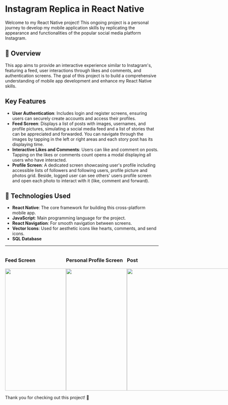 # Instagram Replica in React Native

Welcome to my React Native project! This ongoing project is a personal journey to develop my mobile application skills by replicating the appearance and functionalities of the popular social media platform Instagram.

## 📱 Overview
This app aims to provide an interactive experience similar to Instagram's, featuring a feed, user interactions through likes and comments, and authentication screens. The goal of this project is to build a comprehensive understanding of mobile app development and enhance my React Native skills.

## Key Features
- **User Authentication**: Includes login and register screens, ensuring users can securely create accounts and access their profiles.
- **Feed Screen**: Displays a list of posts with images, usernames, and profile pictures, simulating a social media feed and a list of stories that can be appreciated and forwarded. You can navigate through the images by tapping in the left or right areas and each story post has its displaying time.
- **Interactive Likes and Comments**: Users can like and comment on posts. Tapping on the likes or comments count opens a modal displaying all users who have interacted.
- **Profile Screen**: A dedicated screen showcasing user's profile including accessible lists of followers and following users, profile picture and photos grid. Beside, logged user can see others' users profile screen and open each photo to interact with it (like, comment and forward).

## 🚀 Technologies Used
- **React Native**: The core framework for building this cross-platform mobile app.
- **JavaScript**: Main programming language for the project.
- **React Navigation**: For smooth navigation between screens.
- **Vector Icons**: Used for aesthetic icons like hearts, comments, and send icons.
- **SQL Database**

---
<div style="display: flex; justify-content: space-around;">
    <div>
        <h3>Feed Screen</h3>
        <img src="https://github.com/user-attachments/assets/09b8dd75-ae67-4061-8396-1e575ee0c2ac" width="200" height="400"/>
    </div>
    <div>
        <h3>Personal Profile Screen</h3>
        <img src="https://github.com/user-attachments/assets/9f83dc13-d9c5-4c16-902b-9a868ec53aea" width="200" height="400"/>
    </div>
    <div>
        <h3>Post</h3>
        <img src="https://github.com/user-attachments/assets/975f093a-7fef-48af-90e1-52698bf739a7" width="400" height="400"/>
    </div>
    <div>
        <h3>Story</h3>
        <img src="https://github.com/user-attachments/assets/ec02c290-2286-4b4f-b4c3-6b9044a8967f" width="200" height="400"/>
    </div>
</div>









Thank you for checking out this project! 🎉
